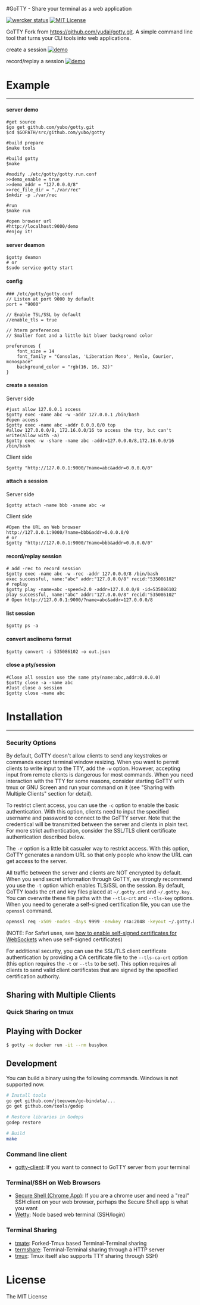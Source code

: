 #GoTTY - Share your terminal as a web application

[![wercker status](https://app.wercker.com/status/fff04a43b1cdb0ea190ab9578eceeb17/s/master "wercker status")](https://app.wercker.com/project/bykey/fff04a43b1cdb0ea190ab9578eceeb17)
[![MIT License](http://img.shields.io/badge/license-MIT-blue.svg?style=flat-square)][license]

[release]: https://github.com/yubo/gotty/releases
[wercker]: https://app.wercker.com/project/bykey/fff04a43b1cdb0ea190ab9578eceeb17
[license]: https://github.com/yubo/gotty/blob/master/LICENSE

GoTTY Fork from https://github.com/yudai/gotty.git. A simple command line tool that turns your CLI tools into web applications. 

create a session
[![demo](https://asciinema.org/a/4itvykdx2a9m1l4khgqm8jner.png)](https://asciinema.org/a/4itvykdx2a9m1l4khgqm8jner?autoplay=1)

record/replay a session
[![demo](https://asciinema.org/a/cpkhygqp9xun8a7p7nuuqufou.png)](https://asciinema.org/a/cpkhygqp9xun8a7p7nuuqufou?autoplay=1)
# Example
---

#### server demo
```shell
#get source
$go get github.com/yubo/gotty.git
$cd $GOPATH/src/github.com/yubo/gotty

#build prepare
$make tools

#build gotty
$make

#modify ./etc/gotty/gotty.run.conf
>>demo_enable = true
>>demo_addr = "127.0.0.0/8"
>>rec_file_dir = "./var/rec"
$mkdir -p ./var/rec

#run
$make run

#open browser url
#http://localhost:9000/demo
#enjoy it!
```



#### server deamon
```shell
$gotty deamon
# or
$sudo service gotty start
```

#### config
```shell
### /etc/gotty/gotty.conf
// Listen at port 9000 by default
port = "9000"

// Enable TSL/SSL by default
//enable_tls = true

// hterm preferences
// Smaller font and a little bit bluer background color

preferences {
    font_size = 14
    font_family = "Consolas, 'Liberation Mono', Menlo, Courier, monospace"
    background_color = "rgb(16, 16, 32)"
}
```

#### create a session

Server side
```shell
#just allow 127.0.0.1 access
$gotty exec -name abc -w -addr 127.0.0.1 /bin/bash
#open access
$gotty exec -name abc -addr 0.0.0.0/0 top
#allow 127.0.0.0/8, 172.16.0.0/16 to access the tty, but can't write(allow with -a)
$gotty exec -w -share -name abc -addr=127.0.0.0/8,172.16.0.0/16 /bin/bash
```

Client side
```shell
$gotty "http://127.0.0.1:9000/?name=abc&addr=0.0.0.0/0"
```

#### attach a session

Server side
```shell
$gotty attach -name bbb -sname abc -w
```

Client side
```shell
#Open the URL on Web browser
http://127.0.0.1:9000/?name=bbb&addr=0.0.0.0/0
# or
$gotty "http://127.0.0.1:9000/?name=bbb&addr=0.0.0.0/0"
```

#### record/replay session
```shell
# add -rec to record session
$gotty exec -name abc -w -rec -addr 127.0.0.0/8 /bin/bash
exec successful, name:"abc" addr:"127.0.0.0/8" recid:"535086102"
# replay
$gotty play -name=abc -speed=2.0 -addr=127.0.0.0/8 -id=535086102
play successful, name:"abc" addr:"127.0.0.0/8" recid:"535086102"
# Open http://127.0.0.1:9000/?name=abc&addr=127.0.0.0/8
```

#### list session
```shell
$gotty ps -a
```

#### convert asciinema format
```shell
$gotty convert -i 535086102 -o out.json
```

#### close a pty/session
```shell
#Close all session use the same pty(name:abc,addr:0.0.0.0)
$gotty close -a -name abc
#Just close a session
$gotty close -name abc
```


# Installation
---

### Security Options

By default, GoTTY doesn't allow clients to send any keystrokes or commands except terminal window resizing. When you want to permit clients to write input to the TTY, add the `-w` option. However, accepting input from remote clients is dangerous for most commands. When you need interaction with the TTY for some reasons, consider starting GoTTY with tmux or GNU Screen and run your command on it (see "Sharing with Multiple Clients" section for detail).

To restrict client access, you can use the `-c` option to enable the basic authentication. With this option, clients need to input the specified username and password to connect to the GoTTY server. Note that the credentical will be transmitted between the server and clients in plain text. For more strict authentication, consider the SSL/TLS client certificate authentication described below.

The `-r` option is a little bit casualer way to restrict access. With this option, GoTTY generates a random URL so that only people who know the URL can get access to the server.  

All traffic between the server and clients are NOT encrypted by default. When you send secret information through GoTTY, we strongly recommend you use the `-t` option which enables TLS/SSL on the session. By default, GoTTY loads the crt and key files placed at `~/.gotty.crt` and `~/.gotty.key`. You can overwrite these file paths with the `--tls-crt` and `--tls-key` options. When you need to generate a self-signed certification file, you can use the `openssl` command.

```sh
openssl req -x509 -nodes -days 9999 -newkey rsa:2048 -keyout ~/.gotty.key -out ~/.gotty.crt
```

(NOTE: For Safari uses, see [how to enable self-signed certificates for WebSockets](http://blog.marcon.me/post/24874118286/secure-websockets-safari) when use self-signed certificates)

For additional security, you can use the SSL/TLS client certificate authentication by providing a CA certificate file to the `--tls-ca-crt` option (this option requires the `-t` or `--tls` to be set). This option requires all clients to send valid client certificates that are signed by the specified certification authority.

## Sharing with Multiple Clients


### Quick Sharing on tmux

## Playing with Docker

```sh
$ gotty -w docker run -it --rm busybox
```

## Development

You can build a binary using the following commands. Windows is not supported now.

```sh
# Install tools
go get github.com/jteeuwen/go-bindata/...
go get github.com/tools/godep

# Restore libraries in Godeps
godep restore

# Build
make
```

### Command line client

* [gotty-client](https://github.com/moul/gotty-client): If you want to connect to GoTTY server from your terminal

### Terminal/SSH on Web Browsers

* [Secure Shell (Chrome App)](https://chrome.google.com/webstore/detail/secure-shell/pnhechapfaindjhompbnflcldabbghjo): If you are a chrome user and need a "real" SSH client on your web browser, perhaps the Secure Shell app is what you want
* [Wetty](https://github.com/krishnasrinivas/wetty): Node based web terminal (SSH/login)

### Terminal Sharing

* [tmate](http://tmate.io/): Forked-Tmux based Terminal-Terminal sharing
* [termshare](https://termsha.re): Terminal-Terminal sharing through a HTTP server
* [tmux](https://tmux.github.io/): Tmux itself also supports TTY sharing through SSH)

# License

The MIT License
